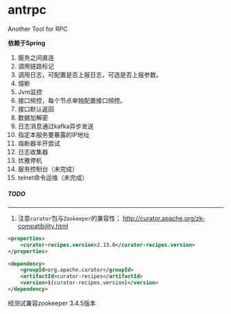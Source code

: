 # antrpc
Another Tool for RPC

**依赖于Spring**

1. 服务之间直连
2. 调用链路标记
3. 调用日志，可配置是否上报日志，可选是否上报参数。
4. 熔断
5. Jvm监控
6. 接口频控，每个节点单独配置接口频控。
7. 接口默认返回
8. 数据加解密
10. 日志消息通过kafka异步发送
13. 指定本服务要暴露的IP地址
15. 熔断器半开尝试
16. 日志收集器
17. 优雅停机
18. 服务控制台（未完成）
19. telnet命令运维（未完成）


##### TODO


---
1. 注意```curator```包与```Zookeeper```的兼容性；
http://curator.apache.org/zk-compatibility.html
```xml
<properties>
    <curator-recipes.version>2.13.0</curator-recipes.version>
</properties>
```
```xml
<dependency>
    <groupId>org.apache.curator</groupId>
    <artifactId>curator-recipes</artifactId>
    <version>${curator-recipes.version}</version>
</dependency>
```
经测试兼容zookeeper 3.4.5版本


